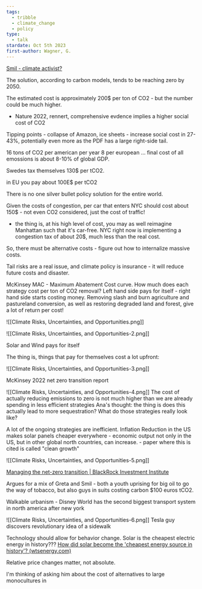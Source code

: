 ```yaml
---
tags:
  - tribble
  - climate_change
  - policy
type:
  - talk
stardate: Oct 5th 2023
first-author: Wagner, G.
---
```

[Smil - climate activist?](https://www.nytimes.com/interactive/2022/04/25/magazine/vaclav-smil-interview.html)

The solution, according to carbon models, tends to be reaching zero by 2050.

The estimated cost is approximately 200$ per ton of CO2 - but the number could be much higher.
- Nature 2022, rennert, comprehensive evdence implies a higher social cost of CO2

Tipping points - collapse of Amazon, ice sheets - increase social cost in 27-43%, potentially even more as the PDF has a large right-side tail.

16 tons of CO2 per american per year
8 per european
...
final cost of all emossions is about 8-10% of global GDP.

Swedes tax themselves 130$ per tCO2.

in EU you pay about 100E$ per tCO2

There is no one silver bullet policy solution for the entire world.

Given the costs of congestion, per car that enters NYC should cost about 150$ - not even CO2 considered, just the cost of traffic!
- the thing is, at his high level of cost, you may as well reimagine Manhattan such that it's car-free. NYC right now is implementing a congestion tax of about 20$, much less than the real cost.

So, there must be alternative costs - figure out how to internalize massive costs.

Tail risks are a real issue, and climate policy is insurance - it will reduce future costs and disaster.

McKinsey MAC - Maximum Abatement Cost curve.
How much does each strategy cost per ton of CO2 removal?
Left hand side pays for itself - right hand side starts costing money.
Removing slash and burn agriculture and pastureland conversion, as well as restoring degraded land and forest, give a lot of return per cost!

![[Climate Risks, Uncertainties, and Opportunities.png]]

![[Climate Risks, Uncertainties, and Opportunities-2.png]]

Solar and Wind pays for itself

The thing is, things that pay for themselves cost a lot upfront:

![[Climate Risks, Uncertainties, and Opportunities-3.png]]

McKinsey 2022 net zero transition report

![[Climate Risks, Uncertainties, and Opportunities-4.png]]
The cost of actually reducing emissions to zero is not much higher than we are already spending in less efficient strategies
Ana's thought: the thing is does this actually lead to more sequestration? What do those strategies really look like?

A lot of the ongoing strategies are inefficient. Inflation Reduction in the US makes solar panels cheaper everywhere - economic output not only in the US, but in other global north countries, can increase. - paper where this is cited is called "clean growth"

![[Climate Risks, Uncertainties, and Opportunities-5.png]]

[Managing the net-zero transition | BlackRock Investment Institute](https://www.blackrock.com/corporate/insights/blackrock-investment-institute/publications/net-zero-transition)

Argues for a mix of Greta and Smil - both a youth uprising for big oil to go the way of tobacco, but also guys in suits costing carbon $100 euros tCO2.

Walkable urbanism - Disney World has the second biggest transport system in north america after new york

![[Climate Risks, Uncertainties, and Opportunities-6.png]]
Tesla guy discovers revolutionary idea of a sidewalk

Technology should allow for behavior change.
Solar is the cheapest electric energy in history???
[How did solar become the 'cheapest energy source in history'? (wtsenergy.com)](https://www.wtsenergy.com/solar-cheapest-energy-source-in-history-factor/#:~:text=In%202021%2C%20solar%20PV%20accounted,source%20of%20electricity%20in%20history.)

Relative price changes matter, not absolute.

I'm thinking of asking him about the cost of alternatives to large monocultures in 